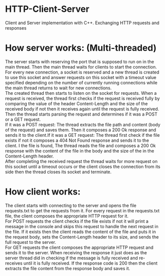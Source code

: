 # HTTP-Client-Server
Client and Server implementation with C++. Exchanging HTTP requests and responses
# How server works: (Multi-threaded)
  The server starts with reserving the port that is
supposed to run on in the main thread. Then the main
thread waits for clients to start the connection. For every
new connection, a socket is reserved and a new thread is
created to use this socket and answer requests on this
socket with a timeout value specified depending on the
number of currently running connections while the main
thread returns to wait for new connections. \
  The created thread then starts to listen on the socket
for requests. When a request is received, the thread first
checks if the request is received fully by comparing the
value of the header Content-Length and the size of the
received body if not then it receives again until the
request is fully received. Then the thread starts parsing the
request and determines if it was a POST or a GET
request. \
  If it was a POST request: The thread extracts the file
path and content (body of the request) and saves them.
Then it composes a 200 Ok response and sends it to the
client.If it was a GET request: The thread first check if the
file exists if not it composes a 404 Not Found response
and sends it to the client. I the file is found, The thread
reads the file and composes a 200 Ok response with the
content of the file in the body and the size of the in the
Content-Length header. \
  After completing the received request the thread
waits for more request on this socket until a timeout
occurs or the client closes the connection from its side
then the thread closes its socket and terminate.
# How client works:
The client starts with connecting to the server and
opens the file requests.txt to get the requests from it. For
every request in the requests.txt file, the client composes
the appropriate HTTP request for it. \
  For POST requests the client checks if the file exists
if not it will print a message in the console and skips this
request to handle the next request in the file. If it exists
then the client reads the content of the file and puts it in
the request body, sets the Content-Length header to its
size, and sends the full request to the server. \
  For GET requests the client composes the appropriate
HTTP request and sends it to the server. When receiving
the response it just does as the server thread did in
checking if the message is fully received and re-receives
until it is fully received. If the response code is 200 then
the client extracts the file content from the response body
and saves it.
